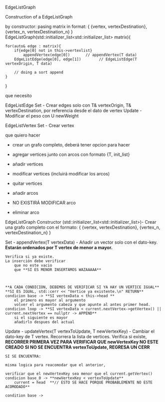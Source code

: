 EdgeListGraph

Construction of a EdgeListGraph

by constructor:
pasing matrix in format:
{ {vertex, vertexDestination},
  {vertex_n, vertexDestination_n} }
EdgeListGraph(std::initializer_list<std::initializer_list<T>> matrix){

    for(auto& edge : matrix){
        if{edge[0] not in this->vertexlist}
            appendVertex(edge[0])       // appendVertex(T data)
        EdgeListEdge(edge[0], edge[1])        // EdgeListEdge(T vertexOrigin, T data)

        // doing a sort append
    }
}




que necesito

EdgeListEdge
Set - Crear edges solo con T& vertexOrigin, T& vertexDestination, por referencia desde el dato de vertex
Update - Modificar el peso con U newWeight

EdgeListVertex
Set - Crear vertex




que quiero hacer
- crear un grafo completo, deberá tener opcion para hacer 
- agregar vertices junto con arcos con formato {T, init_list<T>}

- añadir vertices
- modificar vertices (incluirá modificar los arcos)
- quitar vertices

- añadir arcos
- NO EXISTIRÁ MODIFICAR arco
- eliminar arco

EdgeListGraph
Constructor (std::initializer_list<std::initializer_list<T>>)- Crear una grafo completo con el formato:
        { {vertex, vertexDestination},
        {vertex_n, vertexDestination_n} }

Set - appendVertex(T vertexData) - Añadir un vector solo con el dato-key.
    **Estarán ordenados por T vertex de menor a mayor.**

    Verifica si ya existe.
    La inserción debe verificar
        que no este vacio
        que **SI ES MENOR INSERTAMOS WAZAAAAA** 
        


    **A CADA CONDICION, DEBEMOS DE VERIFICAR SI YA HAY UN VERTICE IGUAL**
    **SI ES IGUAL, std::cerr << "Vertice ya existente.\n" RETURN**
    condicion base -> **SI vertexData < this->head **
        el primero es mayor al argumento
        volver el argumento cabeza y que apunte al antes primer head.
    condicion loop -> **SI vertexData < current.nextVertex->getVertex() || current.nextVertex == nullptr -> APPEND**
        si el siguiente es mayor
        añadirlo despues del actual

Update - updateVertex(T vertexToUpdate, T newVertexKey) - Cambiar el dato-key de T vertex.
    Recorrera la lista de vertices.
    Verifica si existe, 
    **RECORRER PRIMERA VEZ PARA VERIFICAR QUE newVertexKey NO ESTE CREADO**
    **SI NO SE ENCUENTRA vertexToUpdate, REGRESA UN CERR**

    SI SE ENCUENTRA:

    misma logica para reacomodar que el anterior,

    verificar que el newVertexKey sea menor que el current.getVertex()
    condicion base_0 -> **newVertexKey < vertexToUpdate**
        current = head  **// ESTO SE HACE PORQUE PROBABLEMENTE NO ESTE ACOMODADO**

    condition base ->